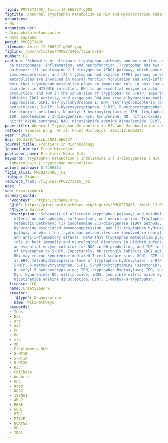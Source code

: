 ```yaml
---
figid: PMC8273495__fmicb-12-666227-g002
figtitle: Abnormal Tryptophan Metabolism in HIV and Mycobacterium tuberculosis Infection
organisms:
- NA
organisms_ner:
- Drosophila melanogaster
- Homo sapiens
pmcid: PMC8273495
filename: fmicb-12-666227-g002.jpg
figlink: /pmc/articles/PMC8273495/figure/F2/
number: F2
caption: 'Schematic of alternate tryptophan pathways and metabolites and their effects
  on macrophages, inflammation, and neurofunction. Tryptophan has two major metabolic
  pathways: (1) indoleamine 2,3-dioxygenase (IDO) pathway, which generates kynurenine-associated
  immunosuppression, and (2) tryptophan hydroxylase (TPH) pathway in which the tryptophan
  metabolites are involved in neural function modulation and anti-inflammatory effects.
  Note that tryptophan metabolism plays an important role in host immunity and neurological
  disorders in HIV/Mtb infection. BH4 is an essential enzyme cofactor for NOS in NO
  production, and THP in the conversion of tryptophan to 5-HTP. Importantly, NO strongly
  inhibits IDO1 activity, and exogenous BH4 may rescue kynurenine-mediated T-cell
  suppression. GCH1, GTP cyclohydrolase 1; BH4, tetrahydrobiopterin (one of tryptophan
  hydroxylase); 5-HTP, 5-hydroxytryptophan; 5-MTP, 5-methoxytryptophan; 5-HT, 5-hydroxytryptamine
  (serotonin); melatonin, N-acetyl-5-hydroxytryptamine; TPH, tryptophan hydroxylase;
  IDO, indoleamine 2,3-dioxygenase; Kyn, kynurenine; NO, nitric oxide; iNOS, inducible
  nitric oxide synthase; NAD, nicotinamide adenine dinucleotide; D1MT, 1-methyl-D-tryptophan.'
papertitle: Abnormal Tryptophan Metabolism in HIV and Mycobacterium tuberculosis Infection.
reftext: Xiaolei Wang, et al. Front Microbiol. 2021;12:666227.
year: '2021'
doi: 10.3389/fmicb.2021.666227
journal_title: Frontiers in Microbiology
journal_nlm_ta: Front Microbiol
publisher_name: Frontiers Media S.A.
keywords: tryptophan metabolism | indoleamine 2 | 3-dioxygenase | HIV | Mycobacterium
  tuberculosis | tryptophan metabolites
automl_pathway: 0.9496414
figid_alias: PMC8273495__F2
figtype: Figure
redirect_from: /figures/PMC8273495__F2
ndex: ''
seo: CreativeWork
schema-jsonld:
  '@context': https://schema.org/
  '@id': https://pfocr.wikipathways.org/figures/PMC8273495__fmicb-12-666227-g002.html
  '@type': Dataset
  description: 'Schematic of alternate tryptophan pathways and metabolites and their
    effects on macrophages, inflammation, and neurofunction. Tryptophan has two major
    metabolic pathways: (1) indoleamine 2,3-dioxygenase (IDO) pathway, which generates
    kynurenine-associated immunosuppression, and (2) tryptophan hydroxylase (TPH)
    pathway in which the tryptophan metabolites are involved in neural function modulation
    and anti-inflammatory effects. Note that tryptophan metabolism plays an important
    role in host immunity and neurological disorders in HIV/Mtb infection. BH4 is
    an essential enzyme cofactor for NOS in NO production, and THP in the conversion
    of tryptophan to 5-HTP. Importantly, NO strongly inhibits IDO1 activity, and exogenous
    BH4 may rescue kynurenine-mediated T-cell suppression. GCH1, GTP cyclohydrolase
    1; BH4, tetrahydrobiopterin (one of tryptophan hydroxylase); 5-HTP, 5-hydroxytryptophan;
    5-MTP, 5-methoxytryptophan; 5-HT, 5-hydroxytryptamine (serotonin); melatonin,
    N-acetyl-5-hydroxytryptamine; TPH, tryptophan hydroxylase; IDO, indoleamine 2,3-dioxygenase;
    Kyn, kynurenine; NO, nitric oxide; iNOS, inducible nitric oxide synthase; NAD,
    nicotinamide adenine dinucleotide; D1MT, 1-methyl-D-tryptophan.'
  license: CC0
  name: CreativeWork
  creator:
    '@type': Organization
    name: WikiPathways
  keywords:
  - Inos
  - Nos
  - arg
  - aos
  - Pu
  - Hn
  - mtb
  - mb
  - E(spl)mbeta-HLH
  - 5-HT1B
  - 5-HT1A
  - 5-HT2A
  - Hiv
  - CkIIbeta
  - Andorra
  - Anp
  - Acam
  - NOS2
  - ISYNA1
  - ABL2
  - RERE
  - GCH1
  - MTG1
  - MT1JP
  - NCAPG2
  - MB
  - IDO1
---
```

